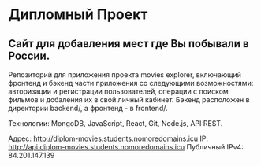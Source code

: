 # Дипломный Проект

## Сайт для добавления мест где Вы побывали в России.

Репозиторий для приложения проекта movies explorer, включающий фронтенд и бэкенд части приложения со следующими возможностями: авторизации и регистрации пользователей, операции c поиском фильмов и добаления их в свой личный кабинет. Бэкенд расположен в директории backend/, а фронтенд - в frontend/.

Технологии: MongoDB, JavaScript, React, Git, Node.js, API REST.

Адрес: http://diplom-movies.students.nomoredomains.icu
IP: http://api.diplom-movies.students.nomoredomains.icu
Публичный IPv4: 84.201.147.139